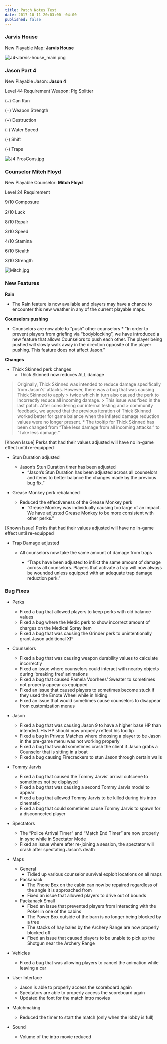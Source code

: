 ```yaml
---
title: Patch Notes Test
date: 2017-10-11 20:03:00 -04:00
published: false
---
```


### Jarvis House

New Playable Map: **Jarvis House**

![J4-Jarvis-house_main.png](/uploads/J4-Jarvis-house_main.png)

### Jason Part 4
New Playable Jason: **Jason 4**

Level 44 Requirement 
Weapon: Pig Splitter

(+) Can Run

(+) Weapon Strength

(+) Destruction

(-) Water Speed 

(-) Shift

(-) Traps	

![J4 ProsCons.jpg](/uploads/J4%20ProsCons.jpg)

### Counselor Mitch Floyd

New Playable Counselor: **Mitch Floyd**

Level 24 Requirement

9/10 Composure

2/10 Luck

8/10 Repair

3/10 Speed

4/10 Stamina

6/10 Stealth

3/10 Strength


![Mitch.jpg](/uploads/Mitch.jpg)



### New Features

**Rain**

* The Rain feature is now available and players may have a chance to encounter this new weather in any of the current playable maps.

**Counselors pushing**

* Counselors are now able to “push” other counselors
        * "In order to prevent players from griefing via “bodyblocking”, we have introduced a new feature that allows Counselors to push each other. The player being pushed will slowly walk away in the direction opposite of the player pushing. This feature does not affect Jason."

**Changes**

* Thick Skinned perk changes
    * Thick Skinned now reduces ALL damage

> Originally, Thick Skinned was intended to reduce damage specifically from 
> Jason's’ attacks. However, there was a bug that was causing Thick Skinned to apply  > twice which in turn also caused the perk to incorrectly reduce all incoming damage.  > This issue was fixed in the last patch. After considering our internal testing and > community feedback, we agreed that the previous iteration of Thick Skinned worked 
> better for game balance when the inflated damage reduction values were no longer 
> present. 
    * The tooltip for Thick Skinned has been changed from “Take less damage from all incoming attacks.” to “Take less damage.“


[Known Issue] Perks that had their values adjusted will have no in-game effect until re-equipped

* Stun Duration adjusted
    * Jason’s Stun Duration timer has been adjusted
        * “Jason’s Stun Duration has been adjusted across all counselors and items to better balance the changes made by the previous bug fix.”

* Grease Monkey perk rebalanced
    * Reduced the effectiveness of the Grease Monkey perk
        * “Grease Monkey was individually causing too large of an impact. We have adjusted Grease Monkey to be more consistent with other perks.”

[Known Issue] Perks that had their values adjusted will have no in-game effect until re-equipped


* Trap Damage adjusted
    * All counselors now take the same amount of damage from traps

        * “Traps have been adjusted to inflict the same amount of damage across all counselors. Players that activate a trap will now always be wounded unless equipped with an adequate trap damage reduction perk.”

### Bug Fixes

* Perks
    * Fixed a bug that allowed players to keep perks with old balance values
    * Fixed a bug where the Medic perk to show incorrect amount of charges on the Medical Spray item
    * Fixed a bug that was causing the Grinder perk to unintentionally grant Jason additional XP

	
* Counselors
    * Fixed a bug that was causing weapon durability values to calculate incorrectly
    * Fixed an issue where counselors could interact with nearby objects during ‘breaking free’ animations
    * Fixed a bug that caused Pamela Voorhees’ Sweater to sometimes not properly appear as equipped
    * Fixed an issue that caused players to sometimes become stuck if they used the Emote Wheel while in hiding
    * Fixed an issue that would sometimes cause counselors to disappear from customization menus

* Jason
    * Fixed a bug that was causing Jason 9 to have a higher base HP than intended. His HP should now properly reflect his tooltip
    * Fixed a bug in Private Matches where choosing a player to be Jason in the pre-game menu was not working properly
    * Fixed a bug that would sometimes crash the client if Jason grabs a Counselor that is sitting in a boat 
    * Fixed a bug causing Firecrackers to stun Jason through certain walls

* Tommy Jarvis
    * Fixed a bug that caused the Tommy Jarvis’ arrival cutscene to sometimes not be displayed
    * Fixed a bug that was causing a second Tommy Jarvis model to appear
    * Fixed a bug that allowed Tommy Jarvis to be killed during his intro cinematic
    * Fixed a bug that could sometimes cause Tommy Jarvis to spawn for a disconnected player

* Spectators
    * The “Police Arrival Timer” and “Match End Timer” are now properly in sync while in Spectator Mode
    * Fixed an issue where after re-joining a session, the spectator will crash after spectating Jason’s death

* Maps
    * General
        * Tidied up various counselor survival exploit locations on all maps
    * Packanack
        * The Phone Box on the cabin can now be repaired regardless of the angle it is approached from
        * Fixed an issue that allowed players to drive out of bounds 
    * Packanack Small
        * Fixed an issue that prevented players from interacting with the Poker in one of the cabins
        * The Power Box outside of the barn is no longer being blocked by a tree
        * The stacks of hay bales by the Archery Range are now properly blocked off
        * Fixed an issue that caused players to be unable to pick up the Shotgun near the Archery Range 

* Vehicles
    * Fixed a bug that was allowing players to cancel the animation while leaving a car

* User Interface
    * Jason is able to properly access the scoreboard again
    * Spectators are able to properly access the scoreboard again
    * Updated the font for the match intro movies

* Matchmaking
    * Reduced the timer to start the match (only when the lobby is full)

* Sound
    * Volume of the intro movie reduced
